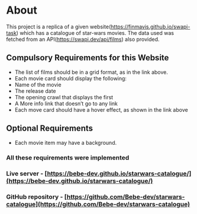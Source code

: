 # About
 This project is a replica of a given website(https://finmavis.github.io/swapi-task) which has a catalogue of star-wars movies. The data used was fetched from an API(https://swapi.dev/api/films) also provided.

## Compulsory Requirements for this Website 
 - The list of films should be in a grid format, as in the link above.
 - Each movie card should display the following:
 - Name of the movie
 - The release date
 - The opening crawl that displays the first
 - A More info link that doesn’t go to any link 
 - Each move card should have a hover effect, as shown in the link above
## Optional Requirements
 - Each movie item may have a background. 

### All these requirements were implemented
### Live server - [https://bebe-dev.github.io/starwars-catalogue/](https://bebe-dev.github.io/starwars-catalogue/)
### GitHub repository - [https://github.com/Bebe-dev/starwars-catalogue](https://github.com/Bebe-dev/starwars-catalogue)
